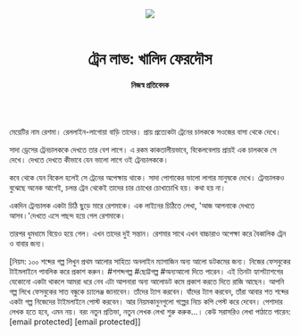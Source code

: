 <div align=center>
<img src=https://images.prothomalo.com/prothomalo-bangla/2021-01/1d75151c-eff9-4e9f-ac28-aebc4618d00f/palo_bangla_og.png />
<br><br>
<h1>ট্রেন লাভ: খালিদ ফেরদৌস</h1>
<h4>নিজস্ব প্রতিবেদক</h4>
<br><br>
</div>

মেয়েটির নাম রেশমা। রেললাইন-লাগোয়া বাড়ি তাদের। প্রায় প্রত্যেকটা ট্রেনের চালককে সওজের বাসা থেকে দেখে।

সাদা ড্রেসের ট্রেনচালককে দেখতে তার বেশ লাগে। এ রকম কাকতালীয়ভাবে, বিকেলবেলায় প্রায়ই এক চালককে সে দেখে। দেখতে দেখতে কীভাবে যেন ভালো লাগে ওই ট্রেনচালককে।

কবে থেকে যেন বিকেল হলেই সে ট্রেনের অপেক্ষায় থাকে। সাদা পোশাকের ভালো লাগার মানুষকে দেখে। ট্রেনচালকও বুঝেছে অনেক আগেই, চলন্ত ট্রেন থেকেই তাদের চার চোখের চোখাচোখি হয়। কথা হয় না।

একদিন ট্রেনচালক একটা চিঠি ছুড়ে মারে রেশমাকে। এক লাইনের চিঠিতে লেখা, 'আজ আপনাকে দেখতে আসব।'দেখতে এসে পছন্দ হয়ে গেল রেশমাকে।

তারপর ধুমধামে বিয়েও হয়ে গেল। এখন তাদের দুই সন্তান। রেশমার সাথে এখন বাচ্চারাও অপেক্ষা করে বৈকালিক ট্রেন ও বাবার জন্য।

[নিয়ম: ১০০ শব্দের গল্প লিখুন প্রথম আলোর সাহিত্য অনলাইন ম্যাগাজিন অন্য আলো ডটকমের জন্য। নিজের ফেসবুকের টাইমলাইনে পাবলিক করে প্রকাশ করুন। #শশব্দগল্প #ছোট্টগল্প #অন্যআলো দিতে পারেন। এই তিনটা হ্যাশট্যাশগের যেকোনো একটা থাকলে আমরা ধরে নেব এটা আপনারা অন্য আলোডট কমে প্রকাশ করতে দিতে রাজি আছেন। আপনি গল্প লিখে ফেসবুকের সাত বন্ধুকে চ্যালেঞ্জ জানাবেন। তাঁদের ট্যাগ করবেন। যাঁদের ট্যাগ করবেন, তাঁরা আবার শত শব্দের একটা গল্প নিজেদের টাইমলাইনে পোস্ট করবেন। আর নিয়মকানুনগুলো গল্পের নিচে কপি পেস্ট করে দেবেন। পেশাদার লেখক হতে হবে, এমন নয়। বরং নতুন প্রতিভা, নতুন লেখক লেখা শুরু করুক...। কেউ সরাসরিও লেখা পাঠাতে পারেন: [email protected] [email protected]]
